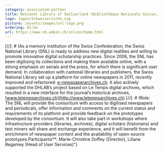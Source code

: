 ```yaml
---
category: associated-partner
title: National Library of Switzerland (Bibliothèque Nationale Suisse, BN)
logo: logos/Schweizerische.svg
picture: /assets/images/snl-logo.png
ordering: 01-bn
url: https://www.nb.admin.ch/snl/en/home.html
---
```


[//]: # (As a memory institution of the Swiss Confederation, the Swiss National Library (SNL) is ready to address new digital realities and willing to promote innovative digital scholarship practices. Since 2006, the SNL has been digitising its collections and making them available online, with a strong emphasis on serials and the press, for which there is significant user demand. In collaboration with cantonal libraries and publishers, the Swiss National Library set up a platform for online newspapers in 2011, recently improved and refactored: [e-newspaperarchives.ch](https://www.e-newspaperarchives.ch/). It also actively supported the DHLAB’s project based on Le Temps digital archives, which resulted in a new interface for the journal’s historical archives,[www.letempsarchives.ch](http://www.letempsarchives.ch)
[//]: # (Role: The SNL will provide the consortium with access to digitised newspapers and periodicals, offer information and comments on the current status and requirements of its platform and provide feedback on the prototypes developed by the consortium. It will also take part in workshops where infrastructure providers (libraries, archives), digital scholars (historians) and text miners will share and exchange experience, and it will benefit from the enrichment of newspaper content and the availability of open-source prototypes.Participants\*\*: Marie-Christine Doffey (Director), Liliane Regamey (Head of User Services)")
